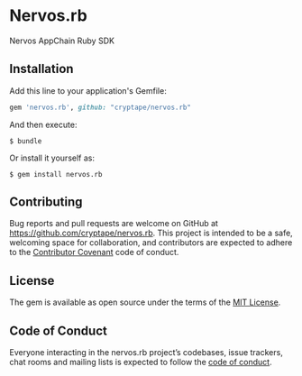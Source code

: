 # Nervos.rb

Nervos AppChain Ruby SDK

## Installation

Add this line to your application's Gemfile:

```ruby
gem 'nervos.rb', github: "cryptape/nervos.rb"
```

And then execute:

    $ bundle

Or install it yourself as:

    $ gem install nervos.rb

## Contributing

Bug reports and pull requests are welcome on GitHub at https://github.com/cryptape/nervos.rb. This project is intended to be a safe, welcoming space for collaboration, and contributors are expected to adhere to the [Contributor Covenant](http://contributor-covenant.org) code of conduct.

## License

The gem is available as open source under the terms of the [MIT License](https://opensource.org/licenses/MIT).

## Code of Conduct

Everyone interacting in the nervos.rb project’s codebases, issue trackers, chat rooms and mailing lists is expected to follow the [code of conduct](https://github.com/cryptape/nervos.rb/blob/master/CODE_OF_CONDUCT.md).
